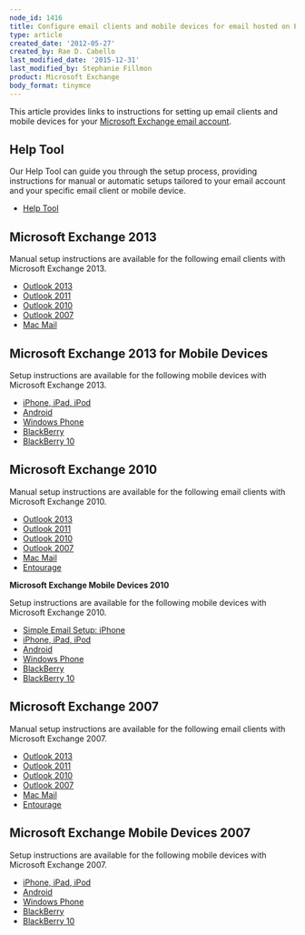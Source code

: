 ```yaml
---
node_id: 1416
title: Configure email clients and mobile devices for email hosted on Exchange
type: article
created_date: '2012-05-27'
created_by: Rae D. Cabello
last_modified_date: '2015-12-31'
last_modified_by: Stephanie Fillmon
product: Microsoft Exchange
body_format: tinymce
---
```


This article provides links to instructions for setting up email clients
and mobile devices for your [Microsoft Exchange email
account](http://www.rackspace.com/email-hosting/hosted-exchange/).

Help Tool
---------

Our Help Tool can guide you through the setup process, providing
instructions for manual or automatic setups tailored to your email
account and your specific email client or mobile device.

-   [Help
    Tool](/how-to/help-tool-for-hosted-email-and-skype-for-business)

Microsoft Exchange 2013
-----------------------

Manual setup instructions are available for the following email clients
with Microsoft Exchange 2013.

-   [Outlook
    2013](/how-to/manually-configure-outlook-2013-for-email-hosted-on-exchange-2013)
-   [Outlook
    2011](/how-to/manually-configure-outlook-2011-for-email-hosted-on-exchange-2013)
-   [Outlook
    2010](/how-to/manually-configure-outlook-2010-for-email-hosted-on-exchange-2013)
-   [Outlook
    2007](/how-to/manually-configure-outlook-2007-for-email-hosted-on-exchange-2013)
-   [Mac
    Mail](/how-to/manually-configure-mac-mail-for-email-hosted-on-exchange-2013)

Microsoft Exchange 2013 for Mobile Devices
------------------------------------------

<span>Setup instructions are available for the
following</span><span> mobile devices</span> with Microsoft Exchange
2013.

-   [iPhone, iPad,
    iPod](/how-to/manually-configure-ios-devices-for-email-hosted-on-exchange-2013)
-   [Android](/how-to/manually-configure-android-devices-for-email-hosted-on-exchange-2013)
-   [Windows
    Phone](/how-to/manually-configure-windows-phone-devices-for-email-hosted-on-exchange-2013)
-   [BlackBerry](/how-to/manually-configure-blackberry-enterprise-service-bes-for-email-hosted-on-exchange)
-   [BlackBerry
    10](/how-to/manually-configure-blackberry-10-devices-for-email-hosted-on-exchange-2013)

Microsoft Exchange 2010
-----------------------

<span>Manual setup instructions are available for the
following</span> email clients with Microsoft Exchange 2010.

-   [Outlook
    2013](/how-to/manually-configure-blackberry-10-devices-for-email-hosted-on-exchange-2013)
-   [Outlook
    2011](/how-to/manually-configure-outlook-2011-for-email-hosted-on-exchange-2010)
-   [Outlook
    2010](/how-to/manually-configure-outlook-2010-for-email-hosted-on-exchange-2010)
-   [Outlook
    2007](/how-to/manually-configure-outlook-2007-for-email-hosted-on-exchange-2010)
-   [Mac
    Mail](/how-to/manually-configure-mac-mail-for-email-hosted-on-exchange-2010)
-   [Entourage](/how-to/manually-configure-entourage-for-email-hosted-on-exchange-2010)

**Microsoft Exchange Mobile Devices 2010**

<span>Setup instructions are available for the
following</span><span> mobile devices</span> with Microsoft Exchange
2010.

-   [Simple Email Setup:
    iPhone](/how-to/use-simple-email-setup-to-configure-ios-devices-for-email-hosted-on-exchange-2010)
-   [iPhone, iPad,
    iPod](/how-to/manually-configure-ios-devices-for-email-hosted-on-exchange-2010)
-   [Android](/how-to/manually-configure-android-devices-for-email-hosted-on-exchange-2010)
-   [Windows
    Phone](/how-to/manually-configure-windows-phone-devices-for-email-hosted-on-exchange-2010)
-   [BlackBerry](/how-to/manually-configure-blackberry-enterprise-service-bes-for-email-hosted-on-exchange)
-   [BlackBerry
    10](/how-to/manually-configure-blackberry-10-devices-for-email-hosted-on-exchange-2010)

Microsoft Exchange 2007
-----------------------

<span>Manual setup instructions are available for the
following </span>email clients with Microsoft Exchange 2007.

-   [Outlook
    2013](/how-to/manually-configure-outlook-2013-for-email-hosted-on-exchange-2007)
-   [Outlook
    2011](/how-to/manually-configure-outlook-2011-for-email-hosted-on-exchange-2007)
-   [Outlook
    2010](/how-to/manually-configure-outlook-2010-for-email-hosted-on-exchange-2007)
-   [Outlook
    2007](/how-to/manually-configure-outlook-2007-for-email-hosted-on-exchange-2007)
-   [Mac
    Mail](/how-to/manually-configure-mac-mail-for-email-hosted-on-exchange-2007)
-   [Entourage](/how-to/manually-configure-entourage-ews-for-email-hosted-on-exchange-2007)

Microsoft Exchange Mobile Devices 2007
--------------------------------------

<span>Setup instructions are available for the following</span> mobile
devices with Microsoft Exchange 2007.

-   [iPhone, iPad,
    iPod](/how-to/manually-configure-ios-devices-for-email-hosted-on-exchange-2007)
-   [Android](/how-to/manually-configure-android-devices-for-email-hosted-on-exchange-2007)
-   [Windows
    Phone](/how-to/manually-configure-windows-phone-devices-for-email-hosted-on-exchange-2007)
-   [BlackBerry](/how-to/manually-configure-blackberry-enterprise-service-bes-for-email-hosted-on-exchange)
-   [BlackBerry
    10](/how-to/manually-configure-blackberry-10-devices-for-email-hosted-on-exchange-2007)


